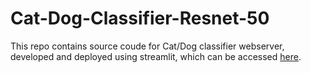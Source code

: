 # Cat-Dog-Classifier-Resnet-50
This repo contains source coude for Cat/Dog classifier webserver, developed and deployed using streamlit, which can be accessed [here](https://abdulrafay97-cat-dog-classifier-resnet50-streamlitapp-k7m2xq.streamlitapp.com/).

